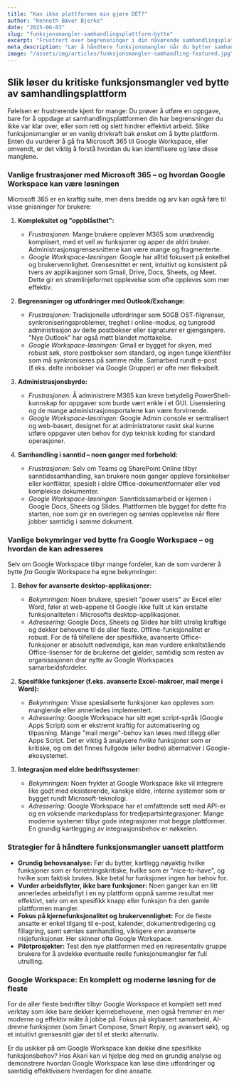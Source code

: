 ```yaml
---
title: "Kan ikke plattformen min gjøre DET?"
author: "Kenneth Bæver Bjerke"
date: "2025-06-03"
slug: "funksjonsmangler-samhandlingsplattform-bytte"
excerpt: "Frustrert over begrensninger i din nåværende samhandlingsplattform? Se hvordan du identifiserer og løser funksjonsmangler ved bytte fra Microsoft 365 eller Google Workspace."
meta_description: "Lær å håndtere funksjonsmangler når du bytter samhandlingsplattform. Vi ser på vanlige utfordringer med Microsoft 365 og Google Workspace, og hvordan du finner riktig løsning."
image: "/assets/img/articles/funksjonsmangler-samhandling-featured.jpg"
---
```


## Slik løser du kritiske funksjonsmangler ved bytte av samhandlingsplattform

Følelsen er frustrerende kjent for mange: Du prøver å utføre en oppgave, bare for å oppdage at samhandlingsplattformen din har begrensninger du ikke var klar over, eller som rett og slett hindrer effektivt arbeid. Slike funksjonsmangler er en vanlig drivkraft bak ønsket om å bytte plattform. Enten du vurderer å gå fra Microsoft 365 til Google Workspace, eller omvendt, er det viktig å forstå hvordan du kan identifisere og løse disse manglene.

### Vanlige frustrasjoner med Microsoft 365 – og hvordan Google Workspace kan være løsningen

Microsoft 365 er en kraftig suite, men dens bredde og arv kan også føre til visse gnisninger for brukere:

1.  **Kompleksitet og "oppblåsthet":**
    * *Frustrasjonen:* Mange brukere opplever M365 som unødvendig komplisert, med et vell av funksjoner og apper de aldri bruker. Administrasjonsgrensesnittene kan være mange og fragmenterte.
    * *Google Workspace-løsningen:* Google har alltid fokusert på enkelhet og brukervennlighet. Grensesnittet er rent, intuitivt og konsistent på tvers av applikasjoner som Gmail, Drive, Docs, Sheets, og Meet. Dette gir en strømlinjeformet opplevelse som ofte oppleves som mer effektiv.

2.  **Begrensninger og utfordringer med Outlook/Exchange:**
    * *Frustrasjonen:* Tradisjonelle utfordringer som 50GB OST-filgrenser, synkroniseringsproblemer, treghet i online-modus, og tungrodd administrasjon av delte postbokser eller signaturer er gjengangere. "Nye Outlook" har også møtt blandet mottakelse.
    * *Google Workspace-løsningen:* Gmail er bygget for skyen, med robust søk, store postbokser som standard, og ingen tunge klientfiler som må synkroniseres på samme måte. Samarbeid rundt e-post (f.eks. delte innbokser via Google Grupper) er ofte mer fleksibelt.

3.  **Administrasjonsbyrde:**
    * *Frustrasjonen:* Å administrere M365 kan kreve betydelig PowerShell-kunnskap for oppgaver som burde vært enkle i et GUI. Lisensiering og de mange administrasjonsportalene kan være forvirrende.
    * *Google Workspace-løsningen:* Google Admin console er sentralisert og web-basert, designet for at administratorer raskt skal kunne utføre oppgaver uten behov for dyp teknisk koding for standard operasjoner.

4.  **Samhandling i sanntid – noen ganger med forbehold:**
    * *Frustrasjonen:* Selv om Teams og SharePoint Online tilbyr sanntidssamhandling, kan brukere noen ganger oppleve forsinkelser eller konflikter, spesielt i eldre Office-dokumentformater eller ved komplekse dokumenter.
    * *Google Workspace-løsningen:* Sanntidssamarbeid er kjernen i Google Docs, Sheets og Slides. Plattformen ble bygget for dette fra starten, noe som gir en overlegen og sømløs opplevelse når flere jobber samtidig i samme dokument.

### Vanlige bekymringer ved bytte fra Google Workspace – og hvordan de kan adresseres

Selv om Google Workspace tilbyr mange fordeler, kan de som vurderer å bytte *fra* Google Workspace ha egne bekymringer:

1.  **Behov for avanserte desktop-applikasjoner:**
    * *Bekymringen:* Noen brukere, spesielt "power users" av Excel eller Word, føler at web-appene til Google ikke fullt ut kan erstatte funksjonaliteten i Microsofts desktop-applikasjoner.
    * *Adressering:* Google Docs, Sheets og Slides har blitt utrolig kraftige og dekker behovene til de aller fleste. Offline-funksjonalitet er robust. For de få tilfellene der spesifikke, avanserte Office-funksjoner er absolutt nødvendige, kan man vurdere enkeltstående Office-lisenser for de brukerne det gjelder, samtidig som resten av organisasjonen drar nytte av Google Workspaces samarbeidsfordeler.

2.  **Spesifikke funksjoner (f.eks. avanserte Excel-makroer, mail merge i Word):**
    * *Bekymringen:* Visse spesialiserte funksjoner kan oppleves som manglende eller annerledes implementert.
    * *Adressering:* Google Workspace har sitt eget script-språk (Google Apps Script) som er ekstremt kraftig for automatisering og tilpasning. Mange "mail merge"-behov kan løses med tillegg eller Apps Script. Det er viktig å analysere *hvilke* funksjoner som er kritiske, og om det finnes fullgode (eller bedre) alternativer i Google-økosystemet.

3.  **Integrasjon med eldre bedriftssystemer:**
    * *Bekymringen:* Noen frykter at Google Workspace ikke vil integrere like godt med eksisterende, kanskje eldre, interne systemer som er bygget rundt Microsoft-teknologi.
    * *Adressering:* Google Workspace har et omfattende sett med API-er og en voksende markedsplass for tredjepartsintegrasjoner. Mange moderne systemer tilbyr gode integrasjoner mot begge plattformer. En grundig kartlegging av integrasjonsbehov er nøkkelen.

### Strategier for å håndtere funksjonsmangler uansett plattform

* **Grundig behovsanalyse:** Før du bytter, kartlegg nøyaktig hvilke funksjoner som er forretningskritiske, hvilke som er "nice-to-have", og hvilke som faktisk brukes. Ikke betal for funksjoner ingen har behov for.
* **Vurder arbeidsflyter, ikke bare funksjoner:** Noen ganger kan en litt annerledes arbeidsflyt i en ny plattform oppnå samme resultat mer effektivt, selv om en spesifikk knapp eller funksjon fra den gamle plattformen mangler.
* **Fokus på kjernefunksjonalitet og brukervennlighet:** For de fleste ansatte er enkel tilgang til e-post, kalender, dokumentredigering og fillagring, samt sømløs samhandling, viktigere enn avanserte nisjefunksjoner. Her skinner ofte Google Workspace.
* **Pilotprosjekter:** Test den nye plattformen med en representativ gruppe brukere for å avdekke eventuelle reelle funksjonsmangler før full utrulling.

### Google Workspace: En komplett og moderne løsning for de fleste

For de aller fleste bedrifter tilbyr Google Workspace et komplett sett med verktøy som ikke bare dekker kjernebehovene, men også fremmer en mer moderne og effektiv måte å jobbe på. Fokus på skybasert samarbeid, AI-drevne funksjoner (som Smart Compose, Smart Reply, og avansert søk), og et intuitivt grensesnitt gjør det til et sterkt alternativ.

Er du usikker på om Google Workspace kan dekke dine spesifikke funksjonsbehov? Hos Akari kan vi hjelpe deg med en grundig analyse og demonstrere hvordan Google Workspace kan løse dine utfordringer og samtidig effektivisere hverdagen for dine ansatte.
